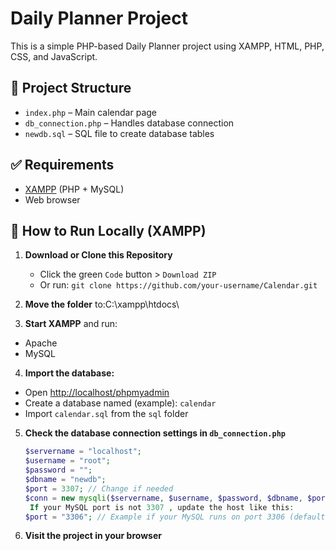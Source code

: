 # Daily Planner Project

This is a simple PHP-based Daily Planner project using XAMPP, HTML, PHP, CSS, and JavaScript.

## 📂 Project Structure

- `index.php` – Main calendar page
- `db_connection.php` – Handles database connection
- `newdb.sql` – SQL file to create database tables

## ✅ Requirements

- [XAMPP](https://www.apachefriends.org/index.html) (PHP + MySQL)
- Web browser

## 🚀 How to Run Locally (XAMPP)

1. **Download or Clone this Repository**
   - Click the green `Code` button > `Download ZIP`
   - Or run: `git clone https://github.com/your-username/Calendar.git`

2. **Move the folder** to:C:\xampp\htdocs\
3. **Start XAMPP** and run:
- Apache
- MySQL

4. **Import the database:**
- Open [http://localhost/phpmyadmin](http://localhost/phpmyadmin)
- Create a database named (example): `calendar`
- Import `calendar.sql` from the `sql` folder

5. **Check the database connection settings in `db_connection.php`**
   ```php
   $servername = "localhost";
   $username = "root";
   $password = "";
   $dbname = "newdb";
   $port = 3307; // Change if needed
   $conn = new mysqli($servername, $username, $password, $dbname, $port);
    If your MySQL port is not 3307 , update the host like this:
   $port = "3306"; // Example if your MySQL runs on port 3306 (default)


6. **Visit the project in your browser**



